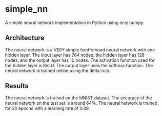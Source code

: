 # simple_nn
A simple neural network implementation in Python using only numpy.

## Architecture
The neural network is a VERY simple feedforward neural network with one hidden layer. The input layer has 784 nodes, the hidden layer has 128 nodes, and the output layer has 10 nodes. The activation function used for the hidden layer is ReLU. The output layer uses the softmax function. The neural network is trained online using the delta-rule.

## Results
The neural network is trained on the MNIST dataset. The accuracy of the neural network on the test set is around 64%. The neural network is trained for 20 epochs with a learning rate of 0.09.
